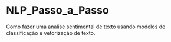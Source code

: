 # NLP_Passo_a_Passo
Como fazer uma analise sentimental de texto usando modelos de classificação e vetorização de texto.
